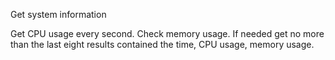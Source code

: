 Get system information

Get CPU usage every <n> second. Check memory usage. If needed get no more than the last eight results contained the time, CPU usage, memory usage.
